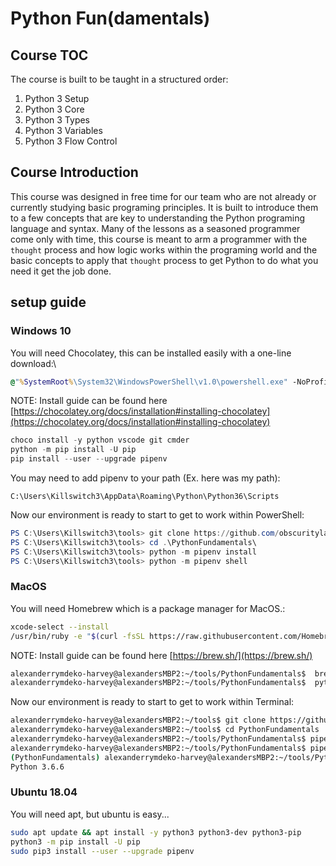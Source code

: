 # Python Fun(damentals)

## Course TOC
The course is built to be taught in a structured order:
1) Python 3 Setup
2) Python 3 Core 
3) Python 3 Types
4) Python 3 Variables
5) Python 3 Flow Control

## Course Introduction 
This course was designed in free time for our team who are not already or currently studying basic programing principles. It is built to introduce them to a few concepts that are key to understanding the Python programing language and syntax. Many of the lessons as a seasoned programmer come only with time, this course is meant to arm a programmer with the `thought` process and how logic works within the programing world and the basic concepts to apply that `thought` process to get Python to do what you need it get the job done. 
 

## setup guide
### Windows 10
You will need Chocolatey, this can be installed easily with a one-line download:\
```cmd
@"%SystemRoot%\System32\WindowsPowerShell\v1.0\powershell.exe" -NoProfile -InputFormat None -ExecutionPolicy Bypass -Command "iex ((New-Object System.Net.WebClient).DownloadString('https://chocolatey.org/install.ps1'))" && SET "PATH=%PATH%;%ALLUSERSPROFILE%\chocolatey\bin"
```
NOTE: Install guide can be found here [https://chocolatey.org/docs/installation#installing-chocolatey](https://chocolatey.org/docs/installation#installing-chocolatey)
```powershell
choco install -y python vscode git cmder
python -m pip install -U pip
pip install --user --upgrade pipenv
```
You may need to add pipenv to your path (Ex. here was my path):
```
C:\Users\Killswitch3\AppData\Roaming\Python\Python36\Scripts
```
Now our environment is ready to start to get to work within PowerShell:
```powershell
PS C:\Users\Killswitch3\tools> git clone https://github.com/obscuritylabs/PythonFundamentals.git 
PS C:\Users\Killswitch3\tools> cd .\PythonFundamentals\
PS C:\Users\Killswitch3\tools> python -m pipenv install
PS C:\Users\Killswitch3\tools> python -m pipenv shell
```

### MacOS
You will need Homebrew which is a package manager for MacOS.:
```bash
xcode-select --install
/usr/bin/ruby -e "$(curl -fsSL https://raw.githubusercontent.com/Homebrew/install/master/install)"
```
NOTE: Install guide can be found here [https://brew.sh/](https://brew.sh/)
```bash
alexanderrymdeko-harvey@alexandersMBP2:~/tools/PythonFundamentals$  brew install python3 pipenv git
alexanderrymdeko-harvey@alexandersMBP2:~/tools/PythonFundamentals$  python3 -m pip install -U pip
```
Now our environment is ready to start to get to work within Terminal:
```bash
alexanderrymdeko-harvey@alexandersMBP2:~/tools$ git clone https://github.com/obscuritylabs/PythonFundamentals.git
alexanderrymdeko-harvey@alexandersMBP2:~/tools$ cd PythonFundamentals
alexanderrymdeko-harvey@alexandersMBP2:~/tools/PythonFundamentals$ pipenv install 
alexanderrymdeko-harvey@alexandersMBP2:~/tools/PythonFundamentals$ pipenv shell
(PythonFundamentals) alexanderrymdeko-harvey@alexandersMBP2:~/tools/PythonFundamentals$ python --version
Python 3.6.6
```
### Ubuntu 18.04
You will need apt, but ubuntu is easy...
```bash
sudo apt update && apt install -y python3 python3-dev python3-pip 
python3 -m pip install -U pip
sudo pip3 install --user --upgrade pipenv
```